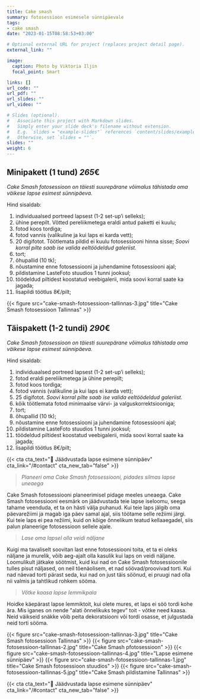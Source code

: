 ```yaml
---
title: Cake smash
summary: fotosessioon esimesele sünnipäevale
tags:
- cake smash
date: "2023-01-15T08:58:53+03:00"

# Optional external URL for project (replaces project detail page).
external_link: ""

image:
  caption: Photo by Viktoria Iljin
  focal_point: Smart

links: []
url_code: ""
url_pdf: ""
url_slides: ""
url_video: ""

# Slides (optional).
#   Associate this project with Markdown slides.
#   Simply enter your slide deck's filename without extension.
#   E.g. `slides = "example-slides"` references `content/slides/example-slides.md`.
#   Otherwise, set `slides = ""`.
slides: ""
weight: 6
---
```

## Minipakett (1 tund) *265*€ 
_Cake Smash fotosessioon on täiesti suurepärane võimalus tähistada oma väikese lapse esimest sünnipäeva._

Hind sisaldab:
1. individuaalsed portreed lapsest (1-2 set-up’i selleks);
2. ühine perepilt. Võtted pereliikmetega eraldi antud paketti ei kuulu;
3. fotod koos tordiga;
4. fotod vannis (valikuline ja kui laps ei karda vett);
5. 20 digifotot. Töötlemata pildid ei kuulu fotosessiooni hinna sisse;
_Soovi korral pilte saab ise valida eeltöödeldud galeriist._
6. tort;
7. õhupallid (10 tk);
8. nõustamine enne fotosessiooni ja juhendamine fotosessiooni ajal;
9. pildistamine LasteFoto stuudios 1 tunni jooksul;
10. töödeldud piltidest koostatud veebigalerii, mida soovi korral saate ka jagada;
11. lisapildi töötlus 8€/pilt;

{{< figure src="cake-smash-fotosessioon-tallinnas-3.jpg" title="Cake Smash fotosessioon Tallinnas" >}}

## Täispakett (1-2 tundi) *290*€ 
_Cake Smash fotosessioon on täiesti suurepärane võimalus tähistada oma väikese lapse esimest sünnipäeva._

Hind sisaldab:
1. individuaalsed portreed lapsest (1-2 set-up’i selleks);
2. fotod eraldi pereliikmetega ja ühine perepilt;
3. fotod koos tordiga;
4. fotod vannis (valikuline ja kui laps ei karda vett);
5. 25 digifotot. _Soovi korral pilte saab ise valida eeltöödeldud galeriist._
6. kõik töötlemata fotod minimaalse värvi- ja valguskorrektsiooniga;
7. tort;
8. õhupallid (10 tk);
9. nõustamine enne fotosessiooni ja juhendamine fotosessiooni ajal;
10. pildistamine LasteFoto stuudios 1 tunni jooksul;
11. töödeldud piltidest koostatud veebigalerii, mida soovi korral saate ka jagada;
12. lisapildi töötlus 8€/pilt;

{{< cta cta_text="💛 Jäädvustada lapse esimene sünnipäev" cta_link="/#contact" cta_new_tab="false" >}}

> _Planeeri oma Cake Smash fotosessiooni, pidades silmas lapse uneaega_

Cake Smash fotosessiooni planeerimisel pidage meeles uneaega. Cake Smash fotosessiooni eesmärk on jäädvustada teie lapse iseloomu, seega tahame veenduda, et ta on hästi välja puhanud. Kui teie laps jälgib oma päevarežiimi ja magab iga päev samal ajal, siis töötame selle režiimi järgi. Kui teie laps ei pea režiimi, kuid on kõige õnnelikum teatud kellaaegadel, siis palun planeerige fotosessioon sellele ajale.

> _Lase oma lapsel olla veidi näljane_

Kuigi ma tavaliselt soovitan last enne fotosessiooni toita, et ta ei oleks näljane ja murelik, võib aeg-ajalt olla kasulik kui laps on veidi näljane. Loomulikult jätkake söötmist, kuid kui nad on Cake Smash fotosessioonile tulles pisut näljased, on neil tõenäolisem, et nad söövad/proovivad torti. Kui nad näevad torti pärast seda, kui nad on just täis söönud, ei pruugi nad olla nii valmis ja tahtlikud rohkem sööma.

> _Võtke kaasa lapse lemmikpala_

Hoidke käepärast lapse lemmiktoit, kui olete mures, et laps ei söö tordi kohe ära. Mis iganes on nende "alati õnnelikuks tegev" toit - võtke need kaasa. Neid väikseid snäkke võib peita dekoratsiooni või tordi osasse, et julgustada neid torti sööma.

{{< figure src="cake-smash-fotosessioon-tallinnas-3.jpg" title="Cake Smash fotosessioon Tallinnas" >}}
{{< figure src="cake-smash-fotosessioon-tallinnas-2.jpg" title="Cake Smash pfotosessioon" >}}
{{< figure src="cake-smash-fotosessioon-tallinnas-4.jpg" title="Lapse esimene sünnipäev" >}}
{{< figure src="cake-smash-fotosessioon-tallinnas-1.jpg" title="Cake Smash fotosessioon stuudios" >}}
{{< figure src="cake-smash-fotosessioon-tallinnas-5.jpg" title="Cake Smash pildistamine Tallinnas" >}}

{{< cta cta_text="💛 Jäädvustada lapse esimene sünnipäev" cta_link="/#contact" cta_new_tab="false" >}}